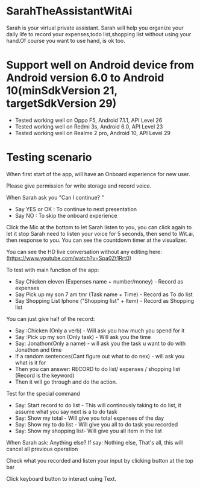 # SarahTheAssistantWitAi
Sarah is your virtual private assistant. Sarah will help you organize your daily life to record your expenses,todo list,shopping list without using your hand.Of course you want to use hand, is ok too. 

# Support well on Android device from Android version 6.0 to Android 10(minSdkVersion 21, targetSdkVersion 29) 
- Tested working well on Oppo F5, Android 7.1.1, API Level 26
- Tested working well on Redmi 3s, Android 6.0, API Level 23
- Tested working well on Realme 2 pro, Android 10, API Level 29

# Testing scenario

When first start of the app, will have an Onboard experience for new user.

Please give permission for write storage and record voice.

When Sarah ask you "Can I continue? "
- Say YES or OK : To continue to next presentation
- Say NO : To skip the onboard experience 

Click the Mic at the bottom to let Sarah listen to you, you can click again to let it stop 
Sarah need to listen your voice for 5 seconds, then send to Wit.ai, then response to you. 
You can see the countdown timer at the visualizer.

You can see the HD live conversation without any editing here: (https://www.youtube.com/watch?v=Spa0Zt1Rrt0) 

To test with main function of the app:
- Say Chicken eleven (Expenses name + number/money) - Record as expenses
- Say Pick up my son 7 am tmr (Task name + Time) - Record as To do list
- Say Shopping List Iphone ("Shopping list" + Item) - Record as Shopping list 

You can just give half of the record: 
- Say :Chicken (Only a verb) - Will ask you how much you spend for it
- Say :Pick up my son (Only task) - Will ask you the time
- Say: Jonathon(Only a name) - will ask you the task u want to do with Jonathon and time
- If a random sentences(Cant figure out what to do nex) - will ask you what is it for
- Then you can answer: RECORD to do list/ expenses / shopping list (Record is the keyword) 
- Then it will go through and do the action. 

Test for the special command
- Say: Start record to do list - This will continously taking to do list, it assume what you say next is a to do task
- Say: Show my total - Will give you total expenses of the day
- Say: Show my to do list - Will give you all to do task you recorded 
- Say: Show my shopping list- Will give you all item in the list 

When Sarah ask: Anything else?
If say: Nothing else, That's all, this will cancel all previous operation

Check what you recorded and listen your input by clicking button at the top bar

Click keyboard button to interact using Text.
